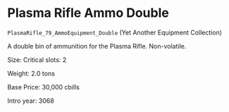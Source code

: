 # Plasma Rifle Ammo Double

`PlasmaRifle_79_AmmoEquipment_Double` (Yet Another Equipment Collection)

A double bin of ammunition for the Plasma Rifle. Non-volatile.

Size: Critical slots: 2

Weight: 2.0 tons

Base Price: 30,000 cbills

Intro year: 3068

